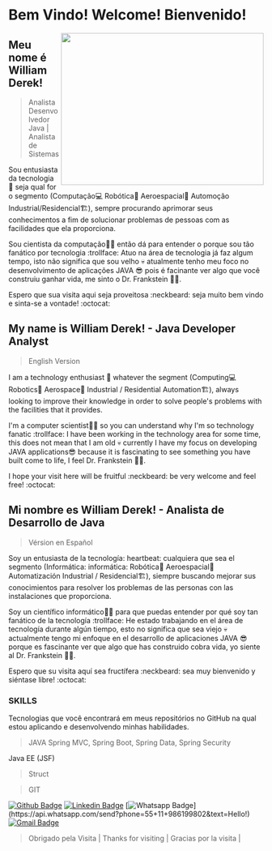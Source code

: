 
# Bem Vindo! Welcome! Bienvenido! 
<img align="right" width="400" height="300" src="https://drive.google.com/file/d/1tlPdUjq3TRgm93cY1HsCsaLlUhXnt-8y/view?usp=sharing">
 
## Meu nome é William Derek! 
> Analista Desenvolvedor Java |  Analista de Sistemas 

Sou entusiasta da tecnologia :heartbeat: seja qual for o segmento (Computação:computer: Robótica:robot: Aeroespacial:rocket: Automoção Industrial/Residencial:building_construction:), sempre procurando aprimorar seus conhecimentos a fim de solucionar problemas de pessoas com as facilidades que ela proporciona. 

Sou cientista da computação:man_technologist: então dá para entender o porque sou tão fanático por tecnologia :trollface: Atuo na área de tecnologia já faz algum tempo, isto não significa que sou velho :skull: atualmente tenho meu foco no desenvolvimento de aplicações JAVA :sunglasses: pois é facinante ver algo que você construiu ganhar vida, me sinto o Dr. Frankstein :zombie_man:.

Espero que sua visita aqui seja proveitosa :neckbeard: seja muito bem vindo e sinta-se a vontade! :octocat:

## My name is William Derek! - Java Developer Analyst
> English Version

I am a technology enthusiast :heartbeat: whatever the segment (Computing:computer: Robotics:robot: Aerospace:rocket: Industrial / Residential Automation:building_construction:), always looking to improve their knowledge in order to solve people's problems with the facilities that it provides.

I'm a computer scientist:man_technologist: so you can understand why I'm so technology fanatic :trollface: I have been working in the technology area for some time, this does not mean that I am old :skull: currently I have my focus on developing JAVA applications:sunglasses: because it is fascinating to see something you have built come to life, I feel Dr. Frankstein :zombie_man:.

I hope your visit here will be fruitful :neckbeard: be very welcome and feel free! :octocat:


## Mi nombre es William Derek! - Analista de Desarrollo de Java
> Vérsion en Español

Soy un entusiasta de la tecnología: heartbeat: cualquiera que sea el segmento (Informática: informática: Robótica:robot: Aeroespacial:rocket: Automatización Industrial / Residencial:building_construction:), siempre buscando mejorar sus conocimientos para resolver los problemas de las personas con las instalaciones que proporciona.

Soy un científico informático:man_technologist: para que puedas entender por qué soy tan fanático de la tecnología :trollface: He estado trabajando en el área de tecnología durante algún tiempo, esto no significa que sea viejo :skull: actualmente tengo mi enfoque en el desarrollo de aplicaciones JAVA :sunglasses: porque es fascinante ver que algo que has construido cobra vida, yo siente al Dr. Frankstein :zombie_man:.

Espero que su visita aquí sea fructífera :neckbeard: sea muy bienvenido y siéntase libre! :octocat:

### SKILLS
Tecnologias que você encontrará em meus repositórios no GitHub na qual estou aplicando e desenvolvendo minhas habilidades.
> JAVA
Spring MVC, Spring Boot, Spring Data, Spring Security

Java EE (JSF)

> Struct

> GIT


[![Github Badge](https://img.shields.io/badge/-Github-000?style=flat-square&logo=Github&logoColor=white&link=https://github.com/willdkdevj)](https://github.com/willdkdevj)
[![Linkedin Badge](https://img.shields.io/badge/-LinkedIn-blue?style=flat-square&logo=Linkedin&logoColor=white&link=https://www.linkedin.com/in/william-derek-dias/)](https://www.linkedin.com/in/william-derek-dias/)
[![Whatsapp Badge](https://img.shields.io/badge/-Whatsapp-4CA143?style=flat-square&labelColor=4CA143&logo=whatsapp&logoColor=white&link=https://api.whatsapp.com/send?phone=seu_telefone_55+DDD+número_de_telefone&text=Hello!)](https://api.whatsapp.com/send?phone=55+11+986199802&text=Hello!)
[![Gmail Badge](https://img.shields.io/badge/-Gmail-c14438?style=flat-square&logo=Gmail&logoColor=white&link=mailto:williamdkdevops@gmail.com)](mailto:williamdkdevops@gmail.com)
 
> Obrigado pela Visita | Thanks for visiting | Gracias por la visita | 
 
